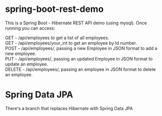 # spring-boot-rest-demo
  
This is a Spring Boot - Hibernate REST API demo (using mysql). Once running you can access:  
  
  GET - /api/employees to get a list of all employees.   
  GET - /api/employees/your_int to get an employee by Id number.   
  POST - /api/employees/, passing a new Employee in JSON format to add a new employee.   
  PUT - /api/employees/, passing an updated Employee in JSON format to update an employee.    
  DELETE - /api/employees/, passing an employee in JSON format to delete an employee. 
      
     
# Spring Data JPA
  
There's a branch that replaces Hibernate with Spring Data JPA 
